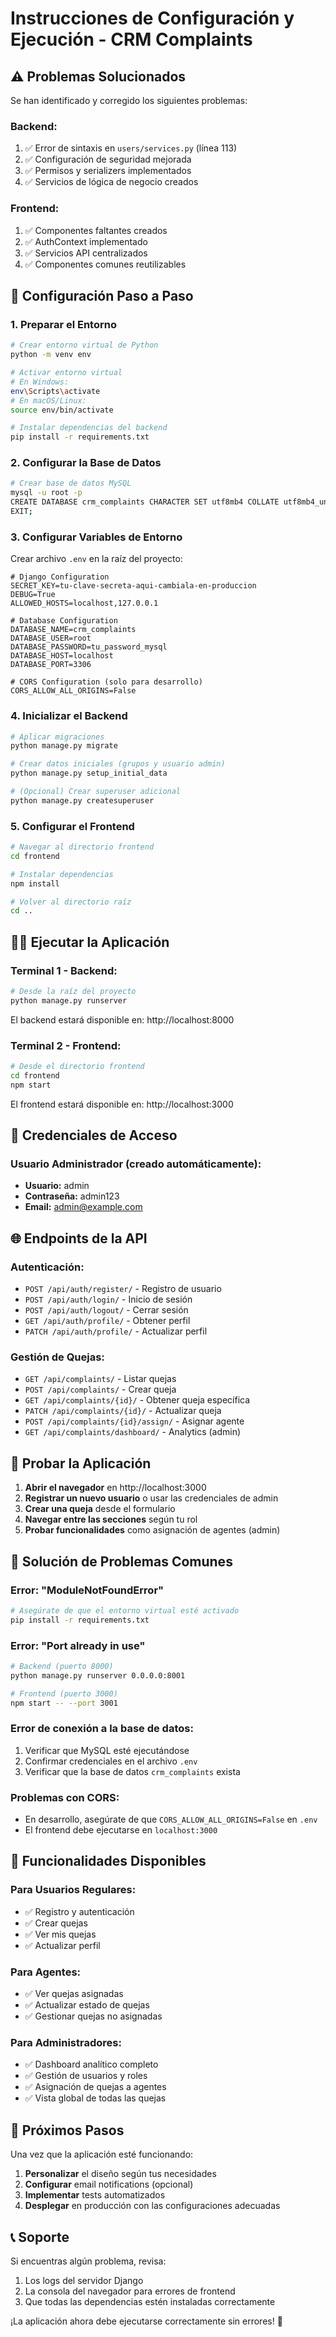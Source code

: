 # Instrucciones de Configuración y Ejecución - CRM Complaints

## ⚠️ Problemas Solucionados

Se han identificado y corregido los siguientes problemas:

### Backend:
1. ✅ Error de sintaxis en `users/services.py` (línea 113)
2. ✅ Configuración de seguridad mejorada
3. ✅ Permisos y serializers implementados
4. ✅ Servicios de lógica de negocio creados

### Frontend:
1. ✅ Componentes faltantes creados
2. ✅ AuthContext implementado
3. ✅ Servicios API centralizados
4. ✅ Componentes comunes reutilizables

## 🚀 Configuración Paso a Paso

### 1. Preparar el Entorno

```bash
# Crear entorno virtual de Python
python -m venv env

# Activar entorno virtual
# En Windows:
env\Scripts\activate
# En macOS/Linux:
source env/bin/activate

# Instalar dependencias del backend
pip install -r requirements.txt
```

### 2. Configurar la Base de Datos

```bash
# Crear base de datos MySQL
mysql -u root -p
CREATE DATABASE crm_complaints CHARACTER SET utf8mb4 COLLATE utf8mb4_unicode_ci;
EXIT;
```

### 3. Configurar Variables de Entorno

Crear archivo `.env` en la raíz del proyecto:

```env
# Django Configuration
SECRET_KEY=tu-clave-secreta-aqui-cambiala-en-produccion
DEBUG=True
ALLOWED_HOSTS=localhost,127.0.0.1

# Database Configuration
DATABASE_NAME=crm_complaints
DATABASE_USER=root
DATABASE_PASSWORD=tu_password_mysql
DATABASE_HOST=localhost
DATABASE_PORT=3306

# CORS Configuration (solo para desarrollo)
CORS_ALLOW_ALL_ORIGINS=False
```

### 4. Inicializar el Backend

```bash
# Aplicar migraciones
python manage.py migrate

# Crear datos iniciales (grupos y usuario admin)
python manage.py setup_initial_data

# (Opcional) Crear superuser adicional
python manage.py createsuperuser
```

### 5. Configurar el Frontend

```bash
# Navegar al directorio frontend
cd frontend

# Instalar dependencias
npm install

# Volver al directorio raíz
cd ..
```

## 🏃‍♂️ Ejecutar la Aplicación

### Terminal 1 - Backend:
```bash
# Desde la raíz del proyecto
python manage.py runserver
```
El backend estará disponible en: http://localhost:8000

### Terminal 2 - Frontend:
```bash
# Desde el directorio frontend
cd frontend
npm start
```
El frontend estará disponible en: http://localhost:3000

## 🔑 Credenciales de Acceso

### Usuario Administrador (creado automáticamente):
- **Usuario:** admin
- **Contraseña:** admin123
- **Email:** admin@example.com

## 🌐 Endpoints de la API

### Autenticación:
- `POST /api/auth/register/` - Registro de usuario
- `POST /api/auth/login/` - Inicio de sesión
- `POST /api/auth/logout/` - Cerrar sesión
- `GET /api/auth/profile/` - Obtener perfil
- `PATCH /api/auth/profile/` - Actualizar perfil

### Gestión de Quejas:
- `GET /api/complaints/` - Listar quejas
- `POST /api/complaints/` - Crear queja
- `GET /api/complaints/{id}/` - Obtener queja específica
- `PATCH /api/complaints/{id}/` - Actualizar queja
- `POST /api/complaints/{id}/assign/` - Asignar agente
- `GET /api/complaints/dashboard/` - Analytics (admin)

## 🧪 Probar la Aplicación

1. **Abrir el navegador** en http://localhost:3000
2. **Registrar un nuevo usuario** o usar las credenciales de admin
3. **Crear una queja** desde el formulario
4. **Navegar entre las secciones** según tu rol
5. **Probar funcionalidades** como asignación de agentes (admin)

## 🔧 Solución de Problemas Comunes

### Error: "ModuleNotFoundError"
```bash
# Asegúrate de que el entorno virtual esté activado
pip install -r requirements.txt
```

### Error: "Port already in use"
```bash
# Backend (puerto 8000)
python manage.py runserver 0.0.0.0:8001

# Frontend (puerto 3000)
npm start -- --port 3001
```

### Error de conexión a la base de datos:
1. Verificar que MySQL esté ejecutándose
2. Confirmar credenciales en el archivo `.env`
3. Verificar que la base de datos `crm_complaints` exista

### Problemas con CORS:
- En desarrollo, asegúrate de que `CORS_ALLOW_ALL_ORIGINS=False` en `.env`
- El frontend debe ejecutarse en `localhost:3000`

## 📱 Funcionalidades Disponibles

### Para Usuarios Regulares:
- ✅ Registro y autenticación
- ✅ Crear quejas
- ✅ Ver mis quejas
- ✅ Actualizar perfil

### Para Agentes:
- ✅ Ver quejas asignadas
- ✅ Actualizar estado de quejas
- ✅ Gestionar quejas no asignadas

### Para Administradores:
- ✅ Dashboard analítico completo
- ✅ Gestión de usuarios y roles
- ✅ Asignación de quejas a agentes
- ✅ Vista global de todas las quejas

## 🎯 Próximos Pasos

Una vez que la aplicación esté funcionando:

1. **Personalizar** el diseño según tus necesidades
2. **Configurar** email notifications (opcional)
3. **Implementar** tests automatizados
4. **Desplegar** en producción con las configuraciones adecuadas

## 📞 Soporte

Si encuentras algún problema, revisa:
1. Los logs del servidor Django
2. La consola del navegador para errores de frontend
3. Que todas las dependencias estén instaladas correctamente

¡La aplicación ahora debe ejecutarse correctamente sin errores! 🎉